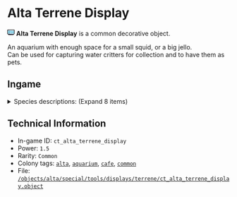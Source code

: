 # Alta Terrene Display

<img src="https://raw.githubusercontent.com/Ceterai/Enternia/main/objects/alta/special/tools/displays/terrene/icon.png" alt="Alta Terrene Display icon" loading="lazy" height="16px" width="auto" /> **Alta Terrene Display** is a common decorative object.

An aquarium with enough space for a small squid, or a big jello.  
Can be used for capturing water critters for collection and to have them as pets.

## Ingame

<details markdown="1"><summary>Species descriptions: (Expand 8 items)</summary>

- Alta: An empty marine display... Or is something just hiding somewhere inside?~
- Apex: A decent aquarium.
- Avian: A nice aquarium.
- Floran: Floran likess aquarium.
- Glitch: Indifferent. A fish square.
- Human: A aquarium.
- Hylotl: An unattractive aquarium.
- Novakid: Just an aquarium.

</details>

## Technical Information

- In-game ID: `ct_alta_terrene_display`
- Power: `1.5`
- Rarity: `Common`
- Colony tags: [`alta`](https://ceterai.github.io/MyEnternia/Wiki/Tags/Alta), [`aquarium`](https://ceterai.github.io/MyEnternia/Wiki/Tags/Aquarium), [`cafe`](https://ceterai.github.io/MyEnternia/Wiki/Tags/Cafe), [`common`](https://ceterai.github.io/MyEnternia/Wiki/Tags/Common)
- File: [`/objects/alta/special/tools/displays/terrene/ct_alta_terrene_display.object`](https://github.com/Ceterai/Enternia/blob/main/objects/alta/special/tools/displays/terrene/ct_alta_terrene_display.object)
